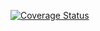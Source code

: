 [![Coverage Status](https://coveralls.io/repos/github/Nmroth42/django-places/badge.png?branch=main)](https://coveralls.io/github/Nmroth42/django-places?branch=main)
